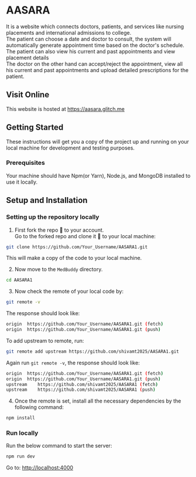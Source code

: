 # AASARA

It is a website which connects doctors, patients, and services like nursing placements and international admissions to college. <br/>
The patient can choose a date and doctor to consult, the system will automatically generate appointment time based on the doctor's schedule. The patient can also view his current and past appointments and view placement details <br/>
The doctor on the other hand can accept/reject the appointment, view all his current and past appointments and upload detailed prescriptions for the patient.<br/>

## Visit Online

This website is hosted at [https://aasara.glitch.me ](https://aasara.glitch.me )

## Getting Started

These instructions will get you a copy of the project up and running on your local machine for development and testing purposes.

### Prerequisites

Your machine should have Npm(or Yarn), Node.js, and MongoDB installed to use it locally.

## Setup and Installation

### Setting up the repository locally

1. First fork the repo :fork_and_knife: to your account.  
   Go to the forked repo and clone it :busts_in_silhouette: to your local machine:

```sh
git clone https://github.com/Your_Username/AASARA1.git
```

This will make a copy of the code to your local machine.

2. Now move to the `MedBuddy` directory.

```sh
cd AASARA1
```

3. Now check the remote of your local code by:

```sh
git remote -v
```

The response should look like:

```sh
origin	https://github.com/Your_Username/AASARA1.git (fetch)
origin	https://github.com/Your_Username/AASARA1.git (push)
```

To add upstream to remote, run:

```sh
git remote add upstream https://github.com/shivamt2025/AASARA1.git
```

Again run `git remote -v`, the response should look like:

```sh
origin	https://github.com/Your_Username/AASARA1.git (fetch)
origin	https://github.com/Your_Username/AASARA1.git (push)
upstream	https://github.com/shivamt2025/AASARA1 (fetch)
upstream	https://github.com/shivamt2025/AASARA1 (push)
```

4. Once the remote is set, install all the necessary dependencies by the following command:

```sh
npm install
```
### Run locally

Run the below command to start the server:

```sh
npm run dev
```
Go to: [http://localhost:4000](http://localhost:4000)

